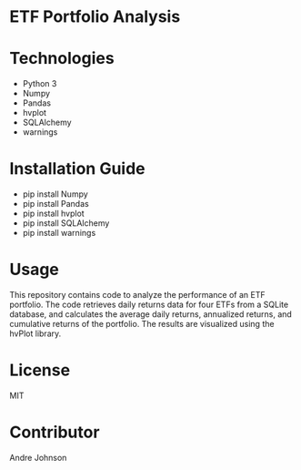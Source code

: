 # ETF Portfolio Analysis

# Technologies
* Python 3
* Numpy
* Pandas
* hvplot
* SQLAlchemy
* warnings
   

# Installation Guide
* pip install Numpy
* pip install Pandas
* pip install hvplot
* pip install SQLAlchemy
* pip install warnings

# Usage
This repository contains code to analyze the performance of an ETF portfolio. The code retrieves daily returns data for four ETFs from a SQLite database, and calculates the average daily returns, annualized returns, and cumulative returns of the portfolio. The results are visualized using the hvPlot library.

# License
MIT

# Contributor
Andre Johnson
